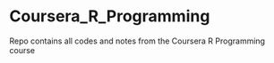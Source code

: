 Coursera_R_Programming
======================

Repo contains all codes and notes from the Coursera R Programming course
